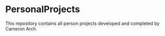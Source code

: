 # PersonalProjects

This repository contains all person projects developed and completed by Cameron Arch.
